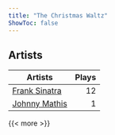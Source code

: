```yaml
---
title: "The Christmas Waltz"
ShowToc: false
---
```


## Artists
Artists | Plays 
----- | -----: 
[Frank Sinatra](/artists/frank-sinatra-739) | 12
[Johnny Mathis](/artists/johnny-mathis-14581) | 1

{{< more >}}